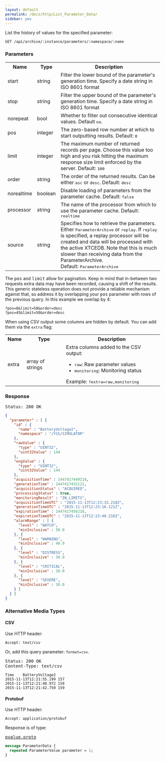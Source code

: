 ```yaml
---
layout: default
permalink: /docs/http/List_Parameter_Data/
sidebar: yes
---
```


List the history of values for the specified parameter:

    GET /api/archive/:instance/parameters/:namespace/:name


### Parameters

<table class="inline">
    <tr>
        <th>Name</th>
        <th>Type</th>
        <th>Description</th>
    </tr>
    <tr>
        <td class="code">start</td>
        <td class="code">string</td>
        <td>Filter the lower bound of the parameter's generation time. Specify a date string in ISO 8601 format</td>
    </tr>
    <tr>
        <td class="code">stop</td>
        <td class="code">string</td>
        <td>Filter the upper bound of the parameter's generation time. Specify a date string in ISO 8601 format</td>
    </tr>
    <tr>
        <td class="code">norepeat</td>
        <td class="code">bool</td>
        <td>Whether to filter out consecutive identical values. Default <tt>no</tt>.</td>
    </tr>
    <tr>
        <td class="code">pos</td>
        <td class="code">integer</td>
        <td>The zero-based row number at which to start outputting results. Default: <tt>0</tt></td>
    </tr>
    <tr>
        <td class="code">limit</td>
        <td class="code">integer</td>
        <td>The maximum number of returned records per page. Choose this value too high and you risk hitting the maximum response size limit enforced by the server. Default: <tt>100</tt></td>
    </tr>
    <tr>
        <td class="code">order</td>
        <td class="code">string</td>
        <td>The order of the returned results. Can be either <tt>asc</tt> or <tt>desc</tt>. Default: <tt>desc</tt></td>
    </tr>
    <tr>
        <td class="code">norealtime</td>
        <td class="code">boolean</td>
        <td>Disable loading of parameters from the parameter cache. Default: <tt>false</tt></td>
    </tr>
    <tr>
        <td class="code">processor</td>
        <td class="code">string</td>
        <td>The name of the processor from which to use the parameter cache. Default: <tt>realtime</tt></td>
    </tr>
    <tr>
        <td class="code">source</td>
        <td class="code">string</td>
        <td>Specifies how to retrieve the parameters. Either <tt>ParameterArchive</tt> or <tt>replay</tt>. If <tt>replay</tt> is specified, a replay processor will be created and data will be processed with the active XTCEDB. Note that this is much slower than receiving data from the ParameterArchive.<br>Default: <tt>ParameterArchive</tt></td>
    </tr>
</table>

The <tt>pos</tt> and <tt>limit</tt> allow for pagination. Keep in mind that in-between two requests extra data may have been recorded, causing a shift of the results. This generic stateless operation does not provide a reliable mechanism against that, so address it by overlapping your <tt>pos</tt> parameter with rows of the previous query. In this example we overlap by 4:

    ?pos=0&limit=50&order=desc
    ?pos=45&limit=50&order=desc 

When using CSV output some columns are hidden by default. You can add them via the `extra` flag:

<table class="inline">
    <tr>
        <th>Name</th>
        <th>Type</th>
        <th>Description</th>
    </tr>
    <tr>
        <td class="code">extra</td>
        <td class="code">array of strings</td>
        <td>
            Extra columns added to the CSV output:
            <ul>
                <li><tt>raw</tt>: Raw parameter values</li>
                <li><tt>monitoring</tt>: Monitoring status</li>
            </ul>
            Example: <tt>?extra=raw,monitoring</tt>
        </td>
    </tr>
</table>


### Response

<pre class="header">
Status: 200 OK
</pre>

```json
{
  "parameter" : [ {
    "id" : {
      "name" : "BatteryVoltage2",
      "namespace" : "/YSS/SIMULATOR"
    },
    "rawValue" : {
      "type" : "UINT32",
      "uint32Value" : 144
    },
    "engValue" : {
      "type" : "UINT32",
      "uint32Value" : 144
    },
    "acquisitionTime" : 1447417449218,
    "generationTime" : 1447417432121,
    "acquisitionStatus" : "ACQUIRED",
    "processingStatus" : true,
    "monitoringResult" : "IN_LIMITS",
    "acquisitionTimeUTC" : "2015-11-13T12:23:33.218Z",
    "generationTimeUTC" : "2015-11-13T12:23:16.121Z",
    "expirationTime" : 1447417456218,
    "expirationTimeUTC" : "2015-11-13T12:23:40.218Z",
    "alarmRange" : [ {
      "level" : "WATCH",
      "minInclusive" : 50.0
    }, {
      "level" : "WARNING",
      "minInclusive" : 40.0
    }, {
      "level" : "DISTRESS",
      "minInclusive" : 30.0
    }, {
      "level" : "CRITICAL",
      "minInclusive" : 20.0
    }, {
      "level" : "SEVERE",
      "minInclusive" : 10.0
    } ]
  } ]
}
```

### Alternative Media Types

#### CSV

Use HTTP header:

    Accept: text/csv

Or, add this query parameter: `format=csv`.

<pre class="header">
Status: 200 OK
Content-Type: text/csv
</pre>

```
Time    BatteryVoltage2
2015-11-13T12:21:55.199 157
2015-11-13T12:21:48.972 158
2015-11-13T12:21:42.750 159                       
```


#### Protobuf

Use HTTP header:

    Accept: application/protobuf

Response is of type:

<pre class="r header"><a href="{{ site.proto }}/pvalue/pvalue.proto">pvalue.proto</a></pre>
```proto
message ParameterData {
  repeated ParameterValue parameter = 1;
}
```
